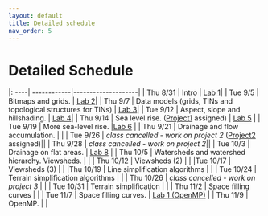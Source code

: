 ```yaml
---
layout: default 
title: Detailed schedule 
nav_order: 5
---
```


# Detailed Schedule 



|: ----| ------------|--------------------|
| Thu 8/31 |  Intro | [Lab 1](https://bowdoin-csci3225-f23.github.io/Labs/Lab1/)|
| Tue 9/5 |  Bitmaps and grids. |  [Lab 2](https://bowdoin-csci3225-f23.github.io/Labs/lab2/)|
| Thu 9/7 | Data  models (grids, TINs and topological structures for TINs).| [Lab 3](https://bowdoin-csci3225-f23.github.io/Labs/lab3/)|
| Tue 9/12 | Aspect, slope and hillshading. | [Lab 4](https://bowdoin-csci3225-f23.github.io/Labs/lab4/)|
| Thu 9/14 | Sea level rise. ([Project1](https://bowdoin-csci3225-f23.github.io/Projects/project1-vis/) assigned) | [Lab 5](https://bowdoin-csci3225-f23.github.io/Labs/lab5/) | 
| Tue 9/19 | More sea-level rise. |[Lab 6](https://bowdoin-csci3225-f23.github.io/Labs/lab6/) | 
| Thu 9/21 | Drainage and flow accumulation. | |
| Tue 9/26 | _class cancelled - work on project 2_ ([Project2](https://bowdoin-csci3225-f23.github.io/Projects/project2-slr/) assigned)|| 
| Thu 9/28 | _class cancelled - work on project 2_|| 
| Tue 10/3 | Drainage on flat areas. | [Lab 8](https://bowdoin-csci3225-f23.github.io/Labs/lab8/) | 
| Thu 10/5 | Watersheds and watershed hierarchy. Viewsheds.  | | 
| Thu 10/12 | Viewsheds (2)  | | 
|Tue 10/17 | Viewsheds (3) | |
|Thu 10/19 | Line simplification algorithms | |
| Tue 10/24 | Terrain simplification algorithms | | 
| Thu 10/26 | _class cancelled - work on project 3_ | | 
| Tue 10/31 | Terrain simplification | | 
| Thu 11/2  | Space filling curves | | 
| Tue 11/7  | Space filling curves. | [Lab 1 (OpenMP)](https://bowdoin-csci3225-f23.github.io/Labs/openmp/lab1/) | 
| Thu 11/9  | OpenMP. | |   

